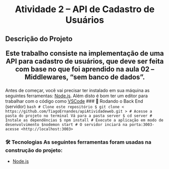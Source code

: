 # <h1 align="center"> Atividade 2 – API de Cadastro de Usuários </h1>  

## Descrição do Projeto <p align="center"> Este trabalho consiste na implementação de uma API para cadastro de usuários, que deve  ser feita com base no que foi aprendido na aula 02 – Middlewares, “sem banco de dados”.    
</p>  
  

Antes de começar, você vai precisar ter instalado em sua máquina as seguintes ferramentas:  [Node.js](https://nodejs.org/en/). Além disto é bom ter um editor para trabalhar com o código como [VSCode](https://code.visualstudio.com/) ### 🎲 Rodando o Back End (servidor) ```bash # Clone este repositório $ git clone < https://github.com/TiagoErnandes/apiAtividadeweb.git > # Acesse a pasta do projeto no terminal Vá para a pasta server $ cd server # Instale as dependências $ npm install # Execute a aplicação em modo de desenvolvimento $nodemon start # O servidor inciará na porta:3003- acesse <http://localhost:3003> ```  

  

  

  

### 🛠 Tecnologias As seguintes ferramentas foram usadas na construção do projeto:  

  

- [Node.js](https://nodejs.org/en/) 

 

